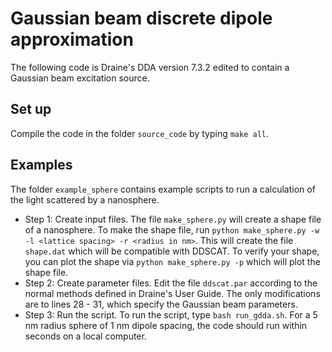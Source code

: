 # Gaussian beam discrete dipole approximation
The following code is Draine's DDA version 7.3.2 edited to contain a Gaussian beam excitation source.

## Set up
Compile the code in the folder `source_code` by typing `make all`.

## Examples
The folder `example_sphere` contains example scripts to run a calculation of the light scattered by a nanosphere.
* Step 1: Create input files.
The file `make_sphere.py` will create a shape file of a nanosphere. To make the shape file, run `python make_sphere.py -w -l <lattice spacing> -r <radius in nm>`. This will create the file `shape.dat` which will be compatible with DDSCAT. To verify your shape, you can plot the shape via `python make_sphere.py -p` which will plot the shape file.
* Step 2: Create parameter files.
Edit the file `ddscat.par` according to the normal methods defined in Draine's User Guide. The only modifications are to lines 28 - 31, which specify the Gaussian beam parameters.
* Step 3: Run the script.
To run the script, type `bash run_gdda.sh`. For a 5 nm radius sphere of 1 nm dipole spacing, the code should run within seconds on a local computer. 